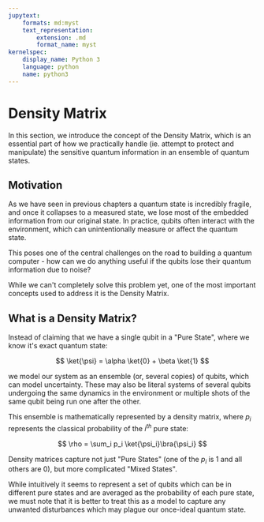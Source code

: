 ```yaml
---
jupytext:
    formats: md:myst
    text_representation:
        extension: .md
        format_name: myst
kernelspec:
    display_name: Python 3
    language: python
    name: python3
---
```


# Density Matrix

In this section, we introduce the concept of the Density Matrix, which is an essential part of how we practically handle (ie. attempt to protect and manipulate) the sensitive quantum information in an ensemble of quantum states.

## Motivation

As we have seen in previous chapters a quantum state is incredibly fragile, and once it collapses to a measured state, we lose most of the embedded information from our original state. In practice, qubits often interact with the environment, which can unintentionally measure or affect the quantum state.

This poses one of the central challenges on the road to building a quantum computer - how can we do anything useful if the qubits lose their quantum information due to noise?

While we can't completely solve this problem yet, one of the most important concepts used to address it is the Density Matrix. 

## What is a Density Matrix?

Instead of claiming that we have a single qubit in a "Pure State", where we know it's exact quantum state: 

$$
\ket{\psi} = \alpha \ket{0} + \beta \ket{1}
$$

we model our system as an ensemble (or, several copies) of qubits, which can model uncertainty. These may also be literal systems of several qubits undergoing the same dynamics in the environment or multiple shots of the same qubit being run one after the other.

This ensemble is mathematically represented by a density matrix, where $p_i$ represents the classical probability of the $i^{th}$ pure state:

$$
\rho = \sum_i p_i \ket{\psi_i}\bra{\psi_i}
$$

Density matrices capture not just "Pure States" (one of the $p_i$ is 1 and all others are 0), but more complicated "Mixed States".

While intuitively it seems to represent a set of qubits which can be in different pure states and are averaged as the probability of each pure state, we must note that it is better to treat this as a model to capture any unwanted disturbances which may plague our once-ideal quantum state.

